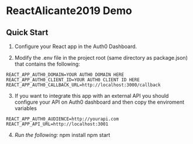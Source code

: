 # ReactAlicante2019 Demo


## Quick Start
1. Configure your React app in the Auth0 Dashboard.

2. Modify the .env file in the project root (same directory as package.json) that contains the following:

``` 
REACT_APP_AUTH0_DOMAIN=YOUR AUTH0 DOMAIN HERE
REACT_APP_AUTH0_CLIENT_ID=YOUR AUTH0 CLIENT ID HERE
REACT_APP_AUTH0_CALLBACK_URL=http://localhost:3000/callback
```
3. If you want to integrate this app with an external API you should configure your API on Auth0 dashboard and then copy the enviroment variables
```
REACT_APP_AUTH0_AUDIENCE=http://yourapi.com
REACT_APP_API_URL=http://localhost:3001

```
4.  *Run the following:*
npm install
npm start
